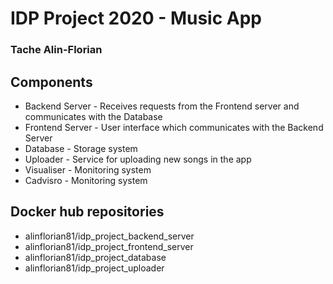 # IDP Project 2020 - Music App
### Tache Alin-Florian

## Components

* Backend Server - Receives requests from the Frontend server and communicates with the Database
* Frontend Server - User interface which communicates with the Backend Server
* Database - Storage system
* Uploader - Service for uploading new songs in the app
* Visualiser - Monitoring system
* Cadvisro - Monitoring system

## Docker hub repositories

* alinflorian81/idp_project_backend_server
* alinflorian81/idp_project_frontend_server
* alinflorian81/idp_project_database
* alinflorian81/idp_project_uploader